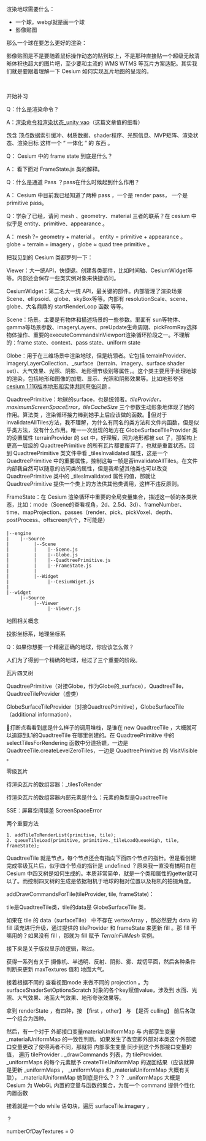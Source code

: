 渲染地球需要什么：

- 一个球，webgl就是画一个球
- 影像贴图



那么一个球在要怎么更好的渲染：

影像贴图是不是要随着鼠标操作动态的贴到球上，不是那种直接贴一个超级无敌清晰体积也超大的图片吧，至少要和主流的 WMS WTMS 等瓦片方案适配。其实我们就是要跟着理解一下 Cesium 如何实现瓦片地图的呈现的。

​	

开始补习

Q：什么是渲染命令？

A：[渲染命令和渲染状态_unity vao](https://blog.csdn.net/qq_33060405/article/details/142206050)（这篇文章值的细看）

包含 顶点数据索引缓冲、材质数据、shader程序、光照信息、MVP矩阵、渲染状态、渲染目标 这样一个 “ 一体化 ” 的   东西  。

Q： Cesium 中的 frame state 到底是什么？

A： 看下面对 FrameState.js 类的解释。

Q：什么是通道 Pass ？pass在什么时候起到什么作用？

A： Cesium 中目前我已经知道了两种 pass ，一个是 render pass， 一个是 primitive pass。

Q：学杂了已经，请问 mesh 、geometry、material 三者的联系？在 cesium 中似乎是 entity、primitive、appearance 。

A： mesh ?= geometry + material 。 entity = primitive + appearance 。 globe = terrain + imagery ，globe ≈ quad tree primitive 。





把我见到的 Cesium 类都罗列一下：

Viewer：大一统API，快捷键。创建各类部件，比如时间轴、CesiumWidget等等。内部还会保存一些类实例对象来快捷访问。

CesiumWidget：第二名大一统 API，最关键的部件。内部管理了渲染场景Scene、ellipsoid、globe、skyBox等等。内部有 resolutionScale、scene、globe、大名鼎鼎的 startRenderLoop 函数 等等。

Scene：场景。主要是有物体和描述场景的一些参数。里面有 sun等物体、gamma等场景参数、imageryLayers、preUpdate生命周期、pickFromRay选择物体操作、重要的executeCommandsInViewport渲染循环阶段之一。不理解的：frame state、context、pass state、uniform state 

Globe：用于在三维场景中渲染地球，但是统领者。它包括 terrainProvider、imageryLayerCollection、_surface（terrain、imagery、surface shader set）、大气效果、光照、阴影、地形细节级别等属性，。这个类主要用于处理地球的渲染，包括地形和图像的加载、显示、光照和阴影效果等。比如地形夸张[cesium 1.116版本地形和实体共同夸张问题](https://blog.csdn.net/liubangbo/article/details/140626311) 。

QuadtreePrimitive：地球的surface，也是统领者。*tileProvider*，*maximumScreenSpaceError*，*tileCacheSize* 三个参数生动形象地体现了她的作用。算法类 ，渲染循环接力棒到她手上后应该做的函数。🤔但对于invalidateAllTiles方法，我不理解，为什么有同名的类方法和文件内函数，但是似乎类方法，没有什么作用。唯一一次出现的地方在 GlobeSurfaceTileProvider 类的设置属性 terrainProvider 的 set 中，好理解，因为地形都被 set 了，那架构上更高一层级的 QuadtreePrimitive 的所有瓦片都要废弃了，也就是重置状态。回到 QuadtreePrimitive 类文件中看 _tilesInvalidated 属性，这是一个 QuadtreePrimitive 中的重要属性，控制这每一帧是否invalidateAllTiles。在文件内部我自然可以随意的访问类的属性，但是我希望其他类也可以改变 QuadtreePrimitive 类中的 _tilesInvalidated 属性的值，那就让 QuadtreePrimitive  提供一个类上的方法供其他类调用，这样不违反原则。

FrameState：在 Cesium 渲染循环中重要的全局变量集合，描述这一帧的各类状态，比如：mode（Scene的查看视角，2d、2.5d、3d）、frameNumber、time、mapProjection、passes（render、pick、pickVoxel、depth、postProcess、offscreen六个，❓可能是）



```
|--engine
|    |--Source
|         |--Scene
|         |    |--Scene.js
|         |    |--Globe.js
|         |    |--QuadtreePrimitive.js
|         |    |--FrameState.js
|         |
|  		  |--Widget
|  			   |--CesiumWiget.js
|
|--widget
     |--Source
  		  |--Viewer
  		       |--Viewer.js

```





地图相关概念

投影坐标系，地理坐标系

Q：如果你想要一个精密正确的地球，你应该怎么做？

人们为了得到一个精确的地球，经过了三个重要的阶段。





瓦片四叉树

QuadtreePrimitive（对接Globe，作为Globe的_surface），QuadtreeTile，QuadtreeTileProvider（虚类）

GlobeSurfaceTileProvider（对接QuadtreePtimitive），GlobeSurfaceTile（additional information），

🌟打断点看看到底是什么样子的调用堆栈，是谁在 new QuadtreeTile ，大概就可以追踪到L1的QuadtreeTile 在哪里创建的。在 QuadtreePrimitive 中的 selectTilesForRendering 函数中分道扬镳，一边是 QuadtreeTile.createLevelZeroTiles，一边是 QuadtreePrimitive 的 VisitVisible 。



零级瓦片

待渲染瓦片的数组容器：_tilesToRender

待渲染瓦片的数组容器内部元素是什么：元素的类型是QuadtreeTile

SSE：屏幕空间误差 ScreenSpaceError

两个重要方法

```
1. addTileToRenderList(primitive, tile);
2. queueTileLoad(primitive, primitive._tileLoadQueueHigh, tile, frameState);
```



QuadtreeTile 就是节点，每个节点还会有指向下面四个节点的指针。但是看创建完成零级瓦片后，似乎四个节点的指针是 undefined ？原来我一直没有搞明白在 Cesium 中四叉树是如何生成的。本质非常简单，就是一个类和属性的getter就可以了。而控制四叉树的生成是依据相机于地球的相对位置以及相机的拍摄角度。



addDrawCommandsForTile(tileProvider, tile, frameState)：

tile是QuadtreeTile类，tile的data是 GlobeSurfaceTile 类，

如果在 tile 的 data（surfaceTile） 中不存在 vertexArray ，那必然要为 data 的 fill 填充进行升级，通过提供的 tileProvider 和 frameState 来更新 fill 。那 fill 干嘛用的？如果没有 fill ，那就为 fill 赋予 *TerrainFillMesh* 实例。

接下来是关于版权显示的逻辑，略过。

获得一系列有关于 摄像机、半透明、反射、阴影、雾、裁切平面，然后各种条件判断来更新 maxTextures 值和 地面大气。

接着根据不同的 查看视图mode 来做不同的 projection 。为 surfaceShaderSetOptionsScratch 对象的各个key赋值value，涉及到 水面、光照、大气效果、地面大气效果、地形夸张效果等。

拿到 renderState ，有四种，按 【first ，other】 与 【是否 culling】 前后各取一个组合为四种。

然后，有一个对于 外部接口变量materialUniformMap 与 内部孪生变量_materialUniformMap 的一致性判断。如果发生了改变即外部对本类这个外部接口变量更改了使得两者不同，那就将 内部孪生变量 同步到这个外部接口变量的值， 遍历 tileProvider . _drawCommands 列表，为 tileProvider. _uniformMaps 的每个元素赋予 createTileUniformMap 的返回结果（应该就算是更新 _uniformMaps ， _uniformMaps 和 _materialUniformMap 大概有关联）， _materialUniformMap 她到底是什么？？？ _uniformMaps 大概是 Cesium 为 WebGL 内置的变量与函数的集合，为每一个 command 提供个性化内置函数

接着就是一个do while 语句块，遍历 surfaceTile.imagery ，



？

numberOfDayTextures = 0

